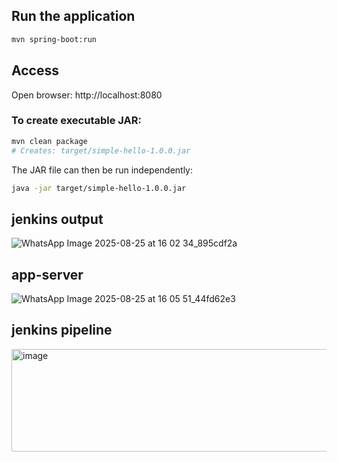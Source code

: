 ## Run the application
```bash
mvn spring-boot:run
```

## Access
Open browser: http://localhost:8080

### To create executable JAR:
```bash
mvn clean package
# Creates: target/simple-hello-1.0.0.jar
```

The JAR file can then be run independently:
```bash
java -jar target/simple-hello-1.0.0.jar
```
## jenkins output

![WhatsApp Image 2025-08-25 at 16 02 34_895cdf2a](https://github.com/user-attachments/assets/7eb0ab02-20fb-4268-b851-6980d1faa86f)
## app-server

![WhatsApp Image 2025-08-25 at 16 05 51_44fd62e3](https://github.com/user-attachments/assets/eb119768-896b-4ab6-9afa-181fe9710e4a)


## jenkins pipeline
<img width="541" height="164" alt="image" src="https://github.com/user-attachments/assets/df442867-97bf-4800-b5c4-61822ad704a1" />



